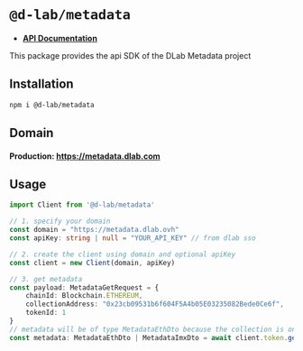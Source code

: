 # `@d-lab/metadata`

- **[API Documentation](https://)**

This package provides the api SDK of the DLab Metadata project

## Installation

```bash
npm i @d-lab/metadata
```

## Domain
#### Production: https://metadata.dlab.com

## Usage

```ts
import Client from '@d-lab/metadata'

// 1. specify your domain
const domain = "https://metadata.dlab.ovh"
const apiKey: string | null = "YOUR_API_KEY" // from dlab sso

// 2. create the client using domain and optional apiKey
const client = new Client(domain, apiKey)

// 3. get metadata
const payload: MetadataGetRequest = {
    chainId: Blockchain.ETHEREUM,
    collectionAddress: "0x23cb09531b6f604F5A4b05E03235082Bede0Ce6f",
    tokenId: 1
}
// metadata will be of type MetadataEthDto because the collection is on ethereum in this exemple
const metadata: MetadataEthDto | MetadataImxDto = await client.token.getMetadata(payload)
```